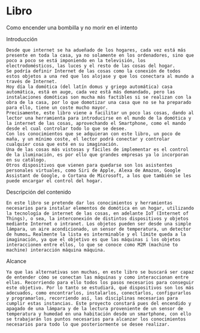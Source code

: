 # Libro
Como encender una bombilla y no morir en el intento

Introducción
	
	Desde que internet se ha adueñado de los hogares, cada vez está más presente en toda la casa, ya no solamente en los ordenadores, sino que poco a poco se está imponiendo en la televisión, los electrodomésticos, las luces y el resto de las cosas del hogar.
	Se podría definir Internet de las cosas como la conexión de todos estos objetos a una red que los alojase y que los conectara al mundo a través de Internet.
	Hoy día la domótica (del latín domus y griego automática) casa automática, está en auge, cada vez está más demandado, pero las instalaciones domóticas son mucha más factibles si se realizan con la obra de la casa, por lo que domotizar una casa que no se ha preparado para ello, tiene un coste mucho mayor.
	Precisamente, este libro viene a facilitar un poco las cosas, dando al lector una herramienta para introducirse en el mundo de la domótica y la internet de las cosas, aprovechando el Smartphone, como el mando desde el cual controlar todo lo que se desee.
	Con los conocimientos que se adquieran con este libro, un poco de maña, y un mínimo coste, el lector podrá conectar y controlar cualquier cosa que esté en su imaginación. 
	Una de las cosas más vistosas y fáciles de implementar es el control de la iluminación, es por ello que grandes empresas ya lo incorporan en su catálogo.
	Otros dispositivos que vienen para quedarse son los asistentes personales virtuales, como Siri de Apple, Alexa de Amazon, Google Assistant de Google, o Cortana de Microsoft, a los que también se les puede encargar el control del hogar.

Descripción del contenido
	
	En este libro se pretende dar los conocimientos y herramientas necesarios para instalar elementos de domótica en un hogar, utilizando la tecnología de internet de las cosas, en adelante IoT (Internet of Things), o sea, la interconexión de distintos dispositivos y objetos mediante Internet o intranet. Los objetos pueden ser desde una simple lámpara, un aire acondicionado, un sensor de temperatura, un detector de humos… Realmente la lista es interminable y el límite queda a la imaginación, ya que el objetivo es que las máquinas i los objetos interaccionen entre ellos, lo que se conoce como M2M (machine to machine) interacción máquina máquina.

Alcance 
	
	Ya que las alternativas son muchas, en este libro se buscará ser capaz de entender cómo se conectan las máquinas y como interaccionan entre ellas. Recorriendo para ello todos los pasos necesarios para conseguir este objetivo. Por lo tanto se estudiará, qué dispositivos son los más adecuados, como encontrarlos, instalarlos, conectarlos, configurarlos y programarlos, recorriendo así, las disciplinas necesarias para cumplir estas instancias. Este proyecto constará pues del encendido y apagado de una lámpara y de la lectura proveniente de un sensor de temperatura y humedad en una habitación desde un smartphone, con ello se trabajarán los puntos necesarios para alcanzar los conocimientos necesarios para todo lo que posteriormente se desee realizar.

